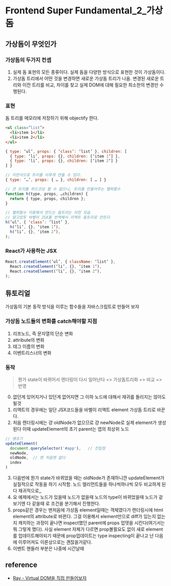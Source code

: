 # Frontend Super Fundamental_2_가상 돔

## 가상돔이 무엇인가

### 가상돔의 두가지 컨셉

1. 실제 돔 표현의 모든 종류이다. 실제 돔을 다양한 방식으로 표현한 것이 가상돔이다.
2. 가상돔 트리에서 어떤 것을 변경하면 새로운 가상돔 트리가 나옴. 변경된 새로운 트리와 이전 트리를 비교, 차이를 찾고 실제 DOM에 대해 필요한 최소한의 변경만 수행된다.

### 표현

돔 트리를 메모리에 저장하기 위해 objectify 한다.

```html
<ul class=”list”>
  <li>item 1</li>
  <li>item 2</li>
</ul>
```

```js
{ type: ‘ul’, props: { ‘class’: ‘list’ }, children: [
  { type: ‘li’, props: {}, children: [‘item 1’] },
  { type: ‘li’, props: {}, children: [‘item 2’] }
] }

// 이런식으로 트리를 이루게 만들 수 있다.
{ type: ‘…’, props: { … }, children: [ … ] }

// 큰 트리를 하드코딩 할 수 없으니, 트리를 만들어주는 헬퍼함수
function h(type, props, …children) {
  return { type, props, children };
}

// 헬퍼함수 이용해서 만드는 돔트리는 이런 모습
// 알고있듯 바벨이 JSX를 번역해서 리액트 돔트리로 만든다
h(‘ul’, { ‘class’: ‘list’ },
  h(‘li’, {}, ‘item 1’),
  h(‘li’, {}, ‘item 2’),
);
```

### React가 사용하는 JSX

```js
React.createElement(‘ul’, { className: ‘list’ },
  React.createElement(‘li’, {}, ‘item 1’),
  React.createElement(‘li’, {}, ‘item 2’),
);
```

## 튜토리얼

가상돔의 기본 동작 방식을 이루는 함수들을 자바스크립트로 만들어 보쟈

### 가상돔 노드들의 변화를 catch해야할 지점

1. 리프노드, 즉 문자열의 단순 변화
2. attribute의 변화
3. 태그 이름의 변화
4. 이벤트리스너의 변화

### 동작

> 뭔가 state이 바뀌어서 렌더링이 다시 일어난다 => 가상돔트리화 => 비교 => 반영

0. 없던게 있어지거나 있던게 없어지면 그 이하 노드에 대해서 재귀를 돌리지는 않아도 될것
1. 리액트의 경우에는 일단 JSX코드들을 바벨이 리액트 element 가상돔 트리로 바꾼다.
2. 처음 렌더링시에는 걍 oldNode가 없으므로 걍 newNode로 실제 element가 생성된다 이때 updateElement의 초기 parent는 앱의 최상위 노드

```js
// 쌩초기
updateElement(
  document.querySelector('#app'),   // 진입점
  newNode,  
  oldNode,  // 맨 처음엔 없다
  index
)
```

3. 다음번에 뭔가 state가 바뀌었을 때는 oldNode가 존재하니깐 updateElement가 실질적으로 작동을 하기 시작함. 노드 엘리먼트들을 하나씩하나씩 모두 비교하게 된다 재귀적으로,,
4. 요 예제에서는 노드가 있을때 노드가 없을때 노드의 type이 바뀌었을때 노드가 겉보기엔 다 같을때 로 조건을 분기해서 진행한다.
5. props같은 경우는 맨처음에 가상돔 element일때는 객체였다가 렌더링시에 html element의 attribute로 바뀐다. 그걸 이용해서 element만으로 diff가 있는지 없는지 캐치하는 과정이 끝나면 inspect했던 parent에 props 업뎃을 시킨다(여기서는 뭐 그렇게 했다). 사실 element 자체가 다르면 prop볼필요도 없이 새로 element를 업데이트해야되기 때문에 prop업데이트는 type inspecting이 끝나고 난 다음에 이루어져도 이론상으로는 괜찮을거같다.
6. 이벤트 핸들러 부분은 나중에 시간날때

## reference

- [Ray - Virtual DOM을 직접 만들어보자](https://medium.com/@enro2414_40667/virtual-dom-%EB%B2%84%EC%B6%94%EC%96%BC-%EB%8F%94-%EA%B0%80%EC%83%81-%EB%8F%94-%EC%9D%84-%EC%A7%81%EC%A0%91-%EB%A7%8C%EB%93%A4%EC%96%B4%EB%B3%B4%EC%9E%90-1c44606ea9b1)